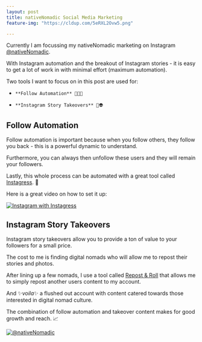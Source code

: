 ```yaml
---
layout: post
title: nativeNomadic Social Media Marketing
feature-img: "https://cldup.com/5eRXL2Ovw5.png"

---
```


Currently I am focussing my nativeNomadic marketing on Instagram [@nativeNomadic](https://www.instagram.com/nativenomadic/).

With Instagram automation and the breakout of Instagram stories - it is easy to get a lot of work in with minimal effort (maximum automation).

Two tools I want to focus on in this post are used for:
*     **Follow Automation** 👫👬👫
*     **Instagram Story Takeovers** 👋👽  

Follow Automation
-------------------
Follow automation is important because when you follow others, they follow you back - this is a powerful dynamic to understand.

Furthermore, you can always then unfollow these users and they will remain your followers.

Lastly, this whole process can be automated with a great tool called [Instagress](https://instagress.com). 🙌

Here is a great video on how to set it up:

[![Instagram with Instagress](https://cldup.com/wPIDlloZNU.png)](https://youtu.be/njhfwmbphNI?t=3m35s "Growing Instagram with Instagress")

Instagram Story Takeovers
------------

Instagram story takeovers allow you to provide a ton of value to your followers for a small price.

The cost to me is finding digital nomads who will allow me to repost their stories and photos.

After lining up a few nomads, I use a tool called [Repost & Roll](https://itunes.apple.com/us/app/repost-roll-for-instagram/id1142236676?mt=8) that allows me to simply repost another users content to my account.

And ✨_voila_✨ a flushed out account with content catered towards those interested in digital nomad culture.

The combination of follow automation and takeover content makes for good growth and reach. 📈

[![@nativeNomadic](https://cldup.com/5eRXL2Ovw5.png
)](https://www.instagram.com/nativenomadic/ "nativeNomadic")
